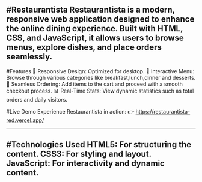 #Restaurantista
Restaurantista is a modern, responsive web application designed to enhance the online dining experience.
Built with HTML, CSS, and JavaScript, it allows users to browse menus, explore dishes, and place orders seamlessly.
--------------------------------------------------------------------------------------------------------------------

#Features
📱 Responsive Design: Optimized for desktop.
🍕 Interactive Menu: Browse through various categories like breakfast,lunch,dinner and desserts.
🛒 Seamless Ordering: Add items to the cart and proceed with a smooth checkout process.
📊 Real-Time Stats: View dynamic statistics such as total orders and daily visitors.

#Live Demo
Experience Restaurantista in action:
👉 https://restaurantista-red.vercel.app/

--------------------------------------------------------------------------------------------------------------------
#Technologies Used
HTML5: For structuring the content.
CSS3: For styling and layout.
JavaScript: For interactivity and dynamic content.
--------------------------------------------------------------------------------------------------------------------
